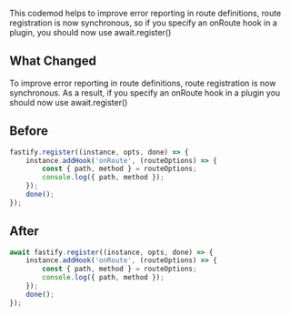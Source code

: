 This codemod helps to improve error reporting in route definitions, route registration is now synchronous, so if you specify an onRoute hook in a plugin, you should now use await.register() 

## What Changed

To improve error reporting in route definitions, route registration is now synchronous. As a result, if you specify an onRoute hook in a plugin you should now use await.register()


## Before

```jsx
fastify.register((instance, opts, done) => {
    instance.addHook('onRoute', (routeOptions) => {
        const { path, method } = routeOptions;
        console.log({ path, method });
    });
    done();
});
```

## After

```jsx
await fastify.register((instance, opts, done) => {
    instance.addHook('onRoute', (routeOptions) => {
        const { path, method } = routeOptions;
        console.log({ path, method });
    });
    done();
});
```
